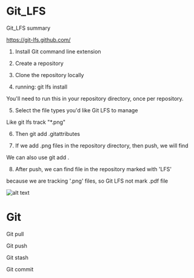 # Git_LFS
Git_LFS summary

https://git-lfs.github.com/

1. Install Git command line extension

2. Create a repository

3. Clone the repository locally

4. running: git lfs install

You'll need to run this in your repository directory, once per repository.

5. Select the file types you'd like Git LFS to manage 

Like git lfs track "*.png"

6. Then git add .gitattributes

7. If we add .png files in the repository directory, then push, we will find 

We can also use git add .

8. After push, we can find file in the repository marked with 'LFS'

because we are tracking '.png' files, so Git LFS not mark .pdf file

![alt text](https://github.com/duozhanggithub/Git_LFS-and-Git/blob/master/Git_LFS_Demo.png)

# Git

Git pull

Git push

Git stash

Git commit
